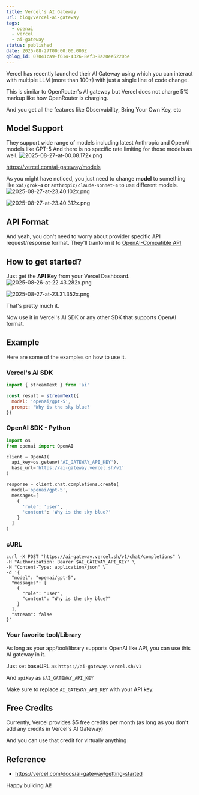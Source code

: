 ```yaml
---
title: Vercel's AI Gateway
url: blog/vercel-ai-gateway
tags:
  - openai
  - vercel
  - ai-gateway
status: published
date: 2025-08-27T00:00:00.000Z
qblog_id: 07041ca9-f614-4326-8ef3-8a20ee5220be
---
```


Vercel has recently launched their AI Gateway using which you can interact with multiple LLM (more than 100+) with just a single line of code change.

This is similar to OpenRouter's AI gateway but Vercel does not charge 5% markup like how OpenRouter is charging.

And you get all the features like Observability, Bring Your Own Key, etc

## Model Support
They support wide range of models including latest Anthropic and OpenAI models like GPT-5
And there is no specific rate limiting for those models as well.
![2025-08-27-at-00.08.172x.png](https://images.nesin.io/f_auto,q_auto/qblog/AIEngineerGuide/2025-08/okak7nq3h3o9rcnnlpy6)

https://vercel.com/ai-gateway/models

As you might have noticed, you just need to change **model** to something like `xai/grok-4` or `anthropic/claude-sonnet-4` to use different models.
![2025-08-27-at-23.40.102x.png](https://images.nesin.io/f_auto,q_auto/qblog/AIEngineerGuide/2025-08/tjmybgi0gypkx1pvfecn)

![2025-08-27-at-23.40.312x.png](https://images.nesin.io/f_auto,q_auto/qblog/AIEngineerGuide/2025-08/afxq1no5gisqngxxtlha)

## API Format
And yeah, you don't need to worry about provider specific API request/response format. They'll tranform it to [OpenAI-Compatible API](https://vercel.com/docs/ai-gateway/openai-compat)

## How to get started?
Just get the **API Key** from your Vercel Dashboard.
![2025-08-26-at-22.43.282x.png](https://images.nesin.io/f_auto,q_auto/qblog/AIEngineerGuide/2025-08/sfpaixajkarzgcuina1t)

![2025-08-27-at-23.31.352x.png](https://images.nesin.io/f_auto,q_auto/qblog/AIEngineerGuide/2025-08/flfs4fkzivwixrevprf1)

That's pretty much it. 

Now use it in Vercel's AI SDK or any other SDK that supports OpenAI format.

## Example
Here are some of the examples on how to use it.

### Vercel's AI SDK
```js
import { streamText } from 'ai'

const result = streamText({
  model: 'openai/gpt-5',
  prompt: 'Why is the sky blue?'
})
```

### OpenAI SDK - Python

```python
import os
from openai import OpenAI

client = OpenAI(
  api_key=os.getenv('AI_GATEWAY_API_KEY'),
  base_url='https://ai-gateway.vercel.sh/v1'
)

response = client.chat.completions.create(
  model='openai/gpt-5',
  messages=[
    {
      'role': 'user',
      'content': 'Why is the sky blue?'
    }
  ]
)
```

### cURL

```shell
curl -X POST "https://ai-gateway.vercel.sh/v1/chat/completions" \
-H "Authorization: Bearer $AI_GATEWAY_API_KEY" \
-H "Content-Type: application/json" \
-d '{
  "model": "openai/gpt-5",
  "messages": [
    {
      "role": "user",
      "content": "Why is the sky blue?"
    }
  ],
  "stream": false
}'
```

### Your favorite tool/Library
As long as your app/tool/library supports OpenAI like API, you can use this AI gateway in it.

Just set baseURL as `https://ai-gateway.vercel.sh/v1`

And `apiKey` as `$AI_GATEWAY_API_KEY`

Make sure to replace `AI_GATEWAY_API_KEY` with your API key.

## Free Credits
Currently, Vercel provides $5 free credits per month (as long as you don't add any credits in Vercel's AI Gateway)

And you can use that credit for virtually anything

## Reference
- https://vercel.com/docs/ai-gateway/getting-started

Happy building AI!